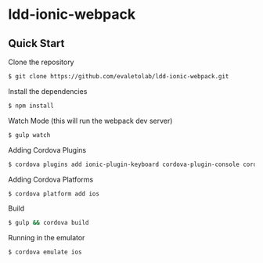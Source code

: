 ldd-ionic-webpack
=============


## Quick Start

Clone the repository

```bash
$ git clone https://github.com/evaletolab/ldd-ionic-webpack.git
```

Install the dependencies

```bash
$ npm install
```

Watch Mode (this will run the webpack dev server)

```bash
$ gulp watch
```

Adding Cordova Plugins

```bash
$ cordova plugins add ionic-plugin-keyboard cordova-plugin-console cordova-plugin-device
```

Adding Cordova Platforms

```bash
$ cordova platform add ios
```

Build

```bash
$ gulp && cordova build
```

Running in the emulator

```bash
$ cordova emulate ios
```

